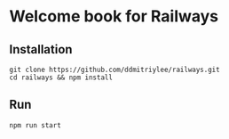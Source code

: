 # Welcome book for Railways

## Installation

```
git clone https://github.com/ddmitriylee/railways.git
cd railways && npm install
```

## Run

```
npm run start
```
